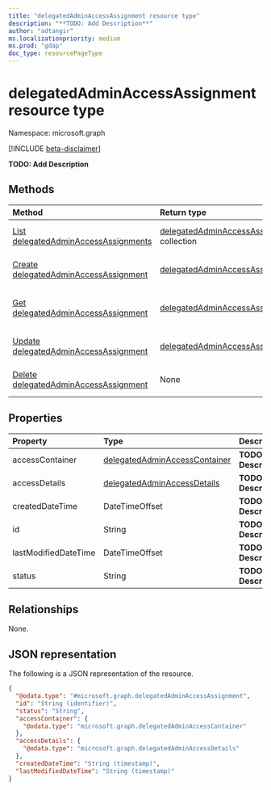 ```yaml
---
title: "delegatedAdminAccessAssignment resource type"
description: "**TODO: Add Description**"
author: "adtangir"
ms.localizationpriority: medium
ms.prod: "gdap"
doc_type: resourcePageType
---
```


# delegatedAdminAccessAssignment resource type

Namespace: microsoft.graph

[!INCLUDE [beta-disclaimer](../../includes/beta-disclaimer.md)]

**TODO: Add Description**

## Methods
|Method|Return type|Description|
|:---|:---|:---|
|[List delegatedAdminAccessAssignments](../api/delegatedadminaccessassignment-list.md)|[delegatedAdminAccessAssignment](../resources/delegatedadminaccessassignment.md) collection|Get a list of the [delegatedAdminAccessAssignment](../resources/delegatedadminaccessassignment.md) objects and their properties.|
|[Create delegatedAdminAccessAssignment](../api/delegatedadminrelationship-post-accessassignments.md)|[delegatedAdminAccessAssignment](../resources/delegatedadminaccessassignment.md)|Create a new [delegatedAdminAccessAssignment](../resources/delegatedadminaccessassignment.md) object.|
|[Get delegatedAdminAccessAssignment](../api/delegatedadminaccessassignment-get.md)|[delegatedAdminAccessAssignment](../resources/delegatedadminaccessassignment.md)|Read the properties and relationships of a [delegatedAdminAccessAssignment](../resources/delegatedadminaccessassignment.md) object.|
|[Update delegatedAdminAccessAssignment](../api/delegatedadminaccessassignment-update.md)|[delegatedAdminAccessAssignment](../resources/delegatedadminaccessassignment.md)|Update the properties of a [delegatedAdminAccessAssignment](../resources/delegatedadminaccessassignment.md) object.|
|[Delete delegatedAdminAccessAssignment](../api/delegatedadminaccessassignment-delete.md)|None|Deletes a [delegatedAdminAccessAssignment](../resources/delegatedadminaccessassignment.md) object.|

## Properties
|Property|Type|Description|
|:---|:---|:---|
|accessContainer|[delegatedAdminAccessContainer](../resources/delegatedadminaccesscontainer.md)|**TODO: Add Description**|
|accessDetails|[delegatedAdminAccessDetails](../resources/delegatedadminaccessdetails.md)|**TODO: Add Description**|
|createdDateTime|DateTimeOffset|**TODO: Add Description**|
|id|String|**TODO: Add Description**|
|lastModifiedDateTime|DateTimeOffset|**TODO: Add Description**|
|status|String|**TODO: Add Description**|

## Relationships
None.

## JSON representation
The following is a JSON representation of the resource.
<!-- {
  "blockType": "resource",
  "keyProperty": "id",
  "@odata.type": "microsoft.graph.delegatedAdminAccessAssignment",
  "openType": false
}
-->
``` json
{
  "@odata.type": "#microsoft.graph.delegatedAdminAccessAssignment",
  "id": "String (identifier)",
  "status": "String",
  "accessContainer": {
    "@odata.type": "microsoft.graph.delegatedAdminAccessContainer"
  },
  "accessDetails": {
    "@odata.type": "microsoft.graph.delegatedAdminAccessDetails"
  },
  "createdDateTime": "String (timestamp)",
  "lastModifiedDateTime": "String (timestamp)"
}
```

